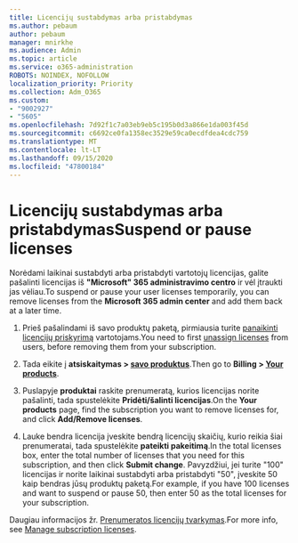 ```yaml
---
title: Licencijų sustabdymas arba pristabdymas
ms.author: pebaum
author: pebaum
manager: mnirkhe
ms.audience: Admin
ms.topic: article
ms.service: o365-administration
ROBOTS: NOINDEX, NOFOLLOW
localization_priority: Priority
ms.collection: Adm_O365
ms.custom:
- "9002927"
- "5605"
ms.openlocfilehash: 7d92f1c7a03eb9eb5c195b0d3a866e1da003f45d
ms.sourcegitcommit: c6692ce0fa1358ec3529e59ca0ecdfdea4cdc759
ms.translationtype: MT
ms.contentlocale: lt-LT
ms.lasthandoff: 09/15/2020
ms.locfileid: "47800184"
---
```

# <a name="suspend-or-pause-licenses"></a><span data-ttu-id="972b1-102">Licencijų sustabdymas arba pristabdymas</span><span class="sxs-lookup"><span data-stu-id="972b1-102">Suspend or pause licenses</span></span>

<span data-ttu-id="972b1-103">Norėdami laikinai sustabdyti arba pristabdyti vartotojų licencijas, galite pašalinti licencijas iš **"Microsoft" 365 administravimo centro** ir vėl įtraukti jas vėliau.</span><span class="sxs-lookup"><span data-stu-id="972b1-103">To suspend or pause your user licenses temporarily, you can remove licenses from the **Microsoft 365 admin center** and add them back at a later time.</span></span>

1. <span data-ttu-id="972b1-104">Prieš pašalindami iš savo produktų paketą, pirmiausia turite [panaikinti licencijų priskyrimą](https://docs.microsoft.com/microsoft-365/admin/manage/remove-licenses-from-users?view=o365-worldwide) vartotojams.</span><span class="sxs-lookup"><span data-stu-id="972b1-104">You need to first [unassign licenses](https://docs.microsoft.com/microsoft-365/admin/manage/remove-licenses-from-users?view=o365-worldwide) from users, before removing them from your subscription.</span></span>

2. <span data-ttu-id="972b1-105">Tada eikite į **atsiskaitymas > [savo produktus](https://go.microsoft.com/fwlink/p/?linkid=842054)**.</span><span class="sxs-lookup"><span data-stu-id="972b1-105">Then go to **Billing > [Your products](https://go.microsoft.com/fwlink/p/?linkid=842054)**.</span></span>

3. <span data-ttu-id="972b1-106">Puslapyje **produktai** raskite prenumeratą, kurios licencijas norite pašalinti, tada spustelėkite **Pridėti/šalinti licencijas**.</span><span class="sxs-lookup"><span data-stu-id="972b1-106">On the **Your products** page, find the subscription you want to remove licenses for, and click **Add/Remove licenses**.</span></span>

4. <span data-ttu-id="972b1-107">Lauke bendra licencija įveskite bendrą licencijų skaičių, kurio reikia šiai prenumeratai, tada spustelėkite **pateikti pakeitimą**.</span><span class="sxs-lookup"><span data-stu-id="972b1-107">In the total licenses box, enter the total number of licenses that you need for this subscription, and then click **Submit change**.</span></span> <span data-ttu-id="972b1-108">Pavyzdžiui, jei turite "100" licencijas ir norite laikinai sustabdyti arba pristabdyti "50", įveskite 50 kaip bendras jūsų produktų paketą.</span><span class="sxs-lookup"><span data-stu-id="972b1-108">For example, if you have 100 licenses and want to suspend or pause 50, then enter 50 as the total licenses for your subscription.</span></span>

<span data-ttu-id="972b1-109">Daugiau informacijos žr. [ Prenumeratos licencijų tvarkymas](https://docs.microsoft.com/microsoft-365/commerce/licenses/buy-licenses?view=o365-worldwide).</span><span class="sxs-lookup"><span data-stu-id="972b1-109">For more info, see [Manage subscription licenses](https://docs.microsoft.com/microsoft-365/commerce/licenses/buy-licenses?view=o365-worldwide).</span></span>
